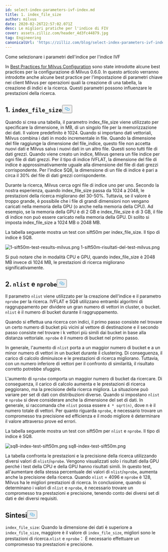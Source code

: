```yaml
---
id: select-index-parameters-ivf-index.md
title: 1. index_file_size
author: milvus
date: 2020-02-26T22:57:02.071Z
desc: Le migliori pratiche per l'indice di FIV
cover: assets.zilliz.com/header_4d3fc44879.jpg
tag: Engineering
canonicalUrl: 'https://zilliz.com/blog/select-index-parameters-ivf-index'
---
```

<custom-h1>Come selezionare i parametri dell'indice per l'indice IVF</custom-h1><p>In <a href="https://medium.com/@milvusio/best-practices-for-milvus-configuration-f38f1e922418">Best Practices for Milvus Configuration</a> sono state introdotte alcune best practices per la configurazione di Milvus 0.6.0. In questo articolo verranno introdotte anche alcune best practice per l'impostazione di parametri chiave nei client Milvus per operazioni quali la creazione di una tabella, la creazione di indici e la ricerca. Questi parametri possono influenzare le prestazioni della ricerca.</p>
<h2 id="1-codeindexfilesizecode" class="common-anchor-header">1. <code translate="no">index_file_size</code><button data-href="#1-codeindexfilesizecode" class="anchor-icon" translate="no">
      <svg translate="no"
        aria-hidden="true"
        focusable="false"
        height="20"
        version="1.1"
        viewBox="0 0 16 16"
        width="16"
      >
        <path
          fill="#0092E4"
          fill-rule="evenodd"
          d="M4 9h1v1H4c-1.5 0-3-1.69-3-3.5S2.55 3 4 3h4c1.45 0 3 1.69 3 3.5 0 1.41-.91 2.72-2 3.25V8.59c.58-.45 1-1.27 1-2.09C10 5.22 8.98 4 8 4H4c-.98 0-2 1.22-2 2.5S3 9 4 9zm9-3h-1v1h1c1 0 2 1.22 2 2.5S13.98 12 13 12H9c-.98 0-2-1.22-2-2.5 0-.83.42-1.64 1-2.09V6.25c-1.09.53-2 1.84-2 3.25C6 11.31 7.55 13 9 13h4c1.45 0 3-1.69 3-3.5S14.5 6 13 6z"
        ></path>
      </svg>
    </button></h2><p>Quando si crea una tabella, il parametro index_file_size viene utilizzato per specificare la dimensione, in MB, di un singolo file per la memorizzazione dei dati. Il valore predefinito è 1024. Quando si importano dati vettoriali, Milvus combina i dati in modo incrementale in file. Quando la dimensione del file raggiunge la dimensione del file_indice, questo file non accetta nuovi dati e Milvus salva i nuovi dati in un altro file. Questi sono tutti file di dati grezzi. Quando viene creato un indice, Milvus genera un file indice per ogni file di dati grezzi. Per il tipo di indice IVFLAT, la dimensione del file di indice è approssimativamente uguale alla dimensione del file di dati grezzi corrispondente. Per l'indice SQ8, la dimensione di un file di indice è pari a circa il 30% del file di dati grezzi corrispondente.</p>
<p>Durante la ricerca, Milvus cerca ogni file di indice uno per uno. Secondo la nostra esperienza, quando index_file_size passa da 1024 a 2048, le prestazioni della ricerca migliorano del 30-50%. Tuttavia, se il valore è troppo grande, è possibile che i file di grandi dimensioni non vengano caricati nella memoria della GPU (o anche nella memoria della CPU). Ad esempio, se la memoria della GPU è di 2 GB e index_file_size è di 3 GB, il file di indice non può essere caricato nella memoria della GPU. Di solito si imposta index_file_size a 1024 MB o 2048 MB.</p>
<p>La tabella seguente mostra un test con sift50m per index_file_size. Il tipo di indice è SQ8.</p>
<p>
  
   <span class="img-wrapper"> <img translate="no" src="https://assets.zilliz.com/1_sift50m_test_results_milvus_74f60de4aa.png" alt="1-sift50m-test-results-milvus.png" class="doc-image" id="1-sift50m-test-results-milvus.png" />
   </span> <span class="img-wrapper"> <span>1-sift50m-risultati-del-test-milvus.png</span> </span></p>
<p>Si può notare che in modalità CPU e GPU, quando index_file_size è 2048 MB invece di 1024 MB, le prestazioni di ricerca migliorano significativamente.</p>
<h2 id="2-codenlistcode-and-codenprobecode" class="common-anchor-header">2. <code translate="no">nlist</code> <strong>e</strong> <code translate="no">nprobe</code><button data-href="#2-codenlistcode-and-codenprobecode" class="anchor-icon" translate="no">
      <svg translate="no"
        aria-hidden="true"
        focusable="false"
        height="20"
        version="1.1"
        viewBox="0 0 16 16"
        width="16"
      >
        <path
          fill="#0092E4"
          fill-rule="evenodd"
          d="M4 9h1v1H4c-1.5 0-3-1.69-3-3.5S2.55 3 4 3h4c1.45 0 3 1.69 3 3.5 0 1.41-.91 2.72-2 3.25V8.59c.58-.45 1-1.27 1-2.09C10 5.22 8.98 4 8 4H4c-.98 0-2 1.22-2 2.5S3 9 4 9zm9-3h-1v1h1c1 0 2 1.22 2 2.5S13.98 12 13 12H9c-.98 0-2-1.22-2-2.5 0-.83.42-1.64 1-2.09V6.25c-1.09.53-2 1.84-2 3.25C6 11.31 7.55 13 9 13h4c1.45 0 3-1.69 3-3.5S14.5 6 13 6z"
        ></path>
      </svg>
    </button></h2><p>Il parametro <code translate="no">nlist</code> viene utilizzato per la creazione dell'indice e il parametro <code translate="no">nprobe</code> per la ricerca. IVFLAT e SQ8 utilizzano entrambi algoritmi di raggruppamento per dividere un gran numero di vettori in cluster, o bucket. <code translate="no">nlist</code> è il numero di bucket durante il raggruppamento.</p>
<p>Quando si effettua una ricerca con indici, il primo passo consiste nel trovare un certo numero di bucket più vicini al vettore di destinazione e il secondo passo consiste nel trovare i k vettori più simili dai bucket in base alla distanza vettoriale. <code translate="no">nprobe</code> è il numero di bucket nel primo passo.</p>
<p>In generale, l'aumento di <code translate="no">nlist</code> porta a un maggior numero di bucket e a un minor numero di vettori in un bucket durante il clustering. Di conseguenza, il carico di calcolo diminuisce e le prestazioni di ricerca migliorano. Tuttavia, con un numero inferiore di vettori per il confronto di similarità, il risultato corretto potrebbe sfuggire.</p>
<p>L'aumento di <code translate="no">nprobe</code> comporta un maggior numero di bucket da ricercare. Di conseguenza, il carico di calcolo aumenta e le prestazioni di ricerca peggiorano, ma la precisione della ricerca migliora. La situazione può variare per set di dati con distribuzioni diverse. Quando si impostano <code translate="no">nlist</code> e <code translate="no">nprobe</code> si deve considerare anche la dimensione del set di dati. In generale, si raccomanda che <code translate="no">nlist</code> possa essere <code translate="no">4 * sqrt(n)</code>, dove n è il numero totale di vettori. Per quanto riguarda <code translate="no">nprobe</code>, è necessario trovare un compromesso tra precisione ed efficienza e il modo migliore è determinare il valore attraverso prove ed errori.</p>
<p>La tabella seguente mostra un test con sift50m per <code translate="no">nlist</code> e <code translate="no">nprobe</code>. Il tipo di indice è SQ8.</p>
<p>
  
   <span class="img-wrapper"> <img translate="no" src="https://assets.zilliz.com/sq8_index_test_sift50m_b5daa9f7b5.png" alt="sq8-index-test-sift50m.png" class="doc-image" id="sq8-index-test-sift50m.png" />
   </span> <span class="img-wrapper"> <span>sq8-index-test-sift50m.png</span> </span></p>
<p>La tabella confronta le prestazioni e la precisione della ricerca utilizzando diversi valori di <code translate="no">nlist</code>/<code translate="no">nprobe</code>. Vengono visualizzati solo i risultati della GPU perché i test della CPU e della GPU hanno risultati simili. In questo test, all'aumentare della stessa percentuale dei valori di <code translate="no">nlist</code>/<code translate="no">nprobe</code>, aumenta anche la precisione della ricerca. Quando <code translate="no">nlist</code> = 4096 e <code translate="no">nprobe</code> è 128, Milvus ha le migliori prestazioni di ricerca. In conclusione, quando si determinano i valori di <code translate="no">nlist</code> e <code translate="no">nprobe</code>, è necessario trovare un compromesso tra prestazioni e precisione, tenendo conto dei diversi set di dati e dei diversi requisiti.</p>
<h2 id="Summary" class="common-anchor-header">Sintesi<button data-href="#Summary" class="anchor-icon" translate="no">
      <svg translate="no"
        aria-hidden="true"
        focusable="false"
        height="20"
        version="1.1"
        viewBox="0 0 16 16"
        width="16"
      >
        <path
          fill="#0092E4"
          fill-rule="evenodd"
          d="M4 9h1v1H4c-1.5 0-3-1.69-3-3.5S2.55 3 4 3h4c1.45 0 3 1.69 3 3.5 0 1.41-.91 2.72-2 3.25V8.59c.58-.45 1-1.27 1-2.09C10 5.22 8.98 4 8 4H4c-.98 0-2 1.22-2 2.5S3 9 4 9zm9-3h-1v1h1c1 0 2 1.22 2 2.5S13.98 12 13 12H9c-.98 0-2-1.22-2-2.5 0-.83.42-1.64 1-2.09V6.25c-1.09.53-2 1.84-2 3.25C6 11.31 7.55 13 9 13h4c1.45 0 3-1.69 3-3.5S14.5 6 13 6z"
        ></path>
      </svg>
    </button></h2><p><code translate="no">index_file_size</code>: Quando la dimensione dei dati è superiore a <code translate="no">index_file_size</code>, maggiore è il valore di <code translate="no">index_file_size</code>, migliori sono le prestazioni di ricerca.<code translate="no">nlist</code> e <code translate="no">nprobe</code>： È necessario effettuare un compromesso tra prestazioni e precisione.</p>
